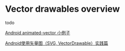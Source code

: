 # Vector drawables overview

todo



[Android animated-vector 小例子](http://panzhenglian.com/2017/05/22/Android-animated-vector-%E5%B0%8F%E4%BE%8B%E5%AD%90/)

[Android使用矢量图（SVG, VectorDrawable）实践篇](https://www.jianshu.com/p/0555b8c1d26a)